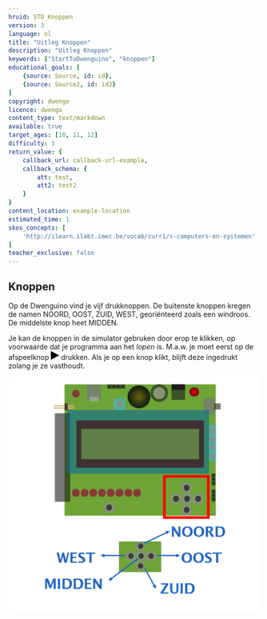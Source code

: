 ```yaml
---
hruid: STD_Knoppen
version: 3
language: nl
title: "Uitleg Knoppen"
description: "Uitleg Knoppen"
keywords: ["StartToDwenguino", "knoppen"]
educational_goals: [
    {source: Source, id: id}, 
    {source: Source2, id: id2}
]
copyright: dwengo
licence: dwengo
content_type: text/markdown
available: true
target_ages: [10, 11, 12]
difficulty: 3
return_value: {
    callback_url: callback-url-example,
    callback_schema: {
        att: test,
        att2: test2
    }
}
content_location: example-location
estimated_time: 1
skos_concepts: [
    'http://ilearn.ilabt.imec.be/vocab/curr1/s-computers-en-systemen'
]
teacher_exclusive: false
---
```

## Knoppen

Op de Dwenguino vind je vijf drukknoppen. De buitenste knoppen kregen de namen NOORD, OOST, ZUID, WEST, georiënteerd zoals een windroos. De middelste knop heet MIDDEN.

Je kan de knoppen in de simulator gebruken door erop te klikken, op voorwaarde dat je programma aan het *lopen* is. M.a.w. je moet eerst op de afspeelknop ![](embed/Afb7.png "Play") drukken. Als je op een knop klikt, blijft deze ingedrukt zolang je ze vasthoudt.  

![](embed/Knoppen.png "Voorbeeld Knoppen")

